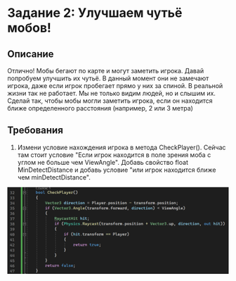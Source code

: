 # Задание 2: Улучшаем чутьё мобов!

## Описание

Отлично! Мобы бегают по карте и могут заметить игрока. Давай попробуем улучшить их чутьё. В данный момент они не замечают игрока, даже если игрок пробегает прямо у них за спиной. В реальной жизни так не работает. Мы не только видим людей, но и слышим их. Сделай так, чтобы мобы могли заметить игрока, если он находится ближе определенного расстояния (например, 2 или 3 метра)

## Требования

1. Измени условие нахождения игрока в метода CheckPlayer(). Сейчас там стоит условие "Если игрок находится в поле зрения моба с углом не больше чем ViewAngle". Добавь свойство float MinDetectDistance и добавь условие "или игрок находится ближе чем minDetectDistance".

<img src="https://github.com/copetonrob/YP_Unity_M3_W5/blob/main/img/code_change.png" width="600"/>